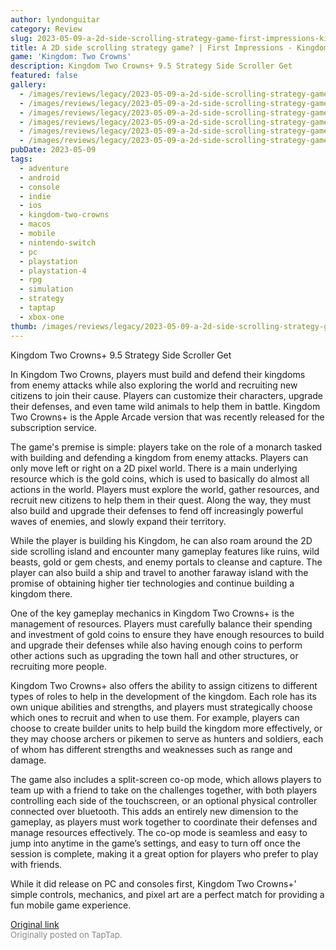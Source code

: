 ```yaml
---
author: lyndonguitar
category: Review
slug: 2023-05-09-a-2d-side-scrolling-strategy-game-first-impressions-kingdom-two-crowns
title: A 2D side scrolling strategy game? | First Impressions - Kingdom Two Crowns+
game: 'Kingdom: Two Crowns'
description: Kingdom Two Crowns+ 9.5 Strategy Side Scroller Get
featured: false
gallery:
  - /images/reviews/legacy/2023-05-09-a-2d-side-scrolling-strategy-game--first-impressions---kingdom-two-crowns-0.avif
  - /images/reviews/legacy/2023-05-09-a-2d-side-scrolling-strategy-game--first-impressions---kingdom-two-crowns-1.avif
  - /images/reviews/legacy/2023-05-09-a-2d-side-scrolling-strategy-game--first-impressions---kingdom-two-crowns-2.avif
  - /images/reviews/legacy/2023-05-09-a-2d-side-scrolling-strategy-game--first-impressions---kingdom-two-crowns-3.avif
  - /images/reviews/legacy/2023-05-09-a-2d-side-scrolling-strategy-game--first-impressions---kingdom-two-crowns-4.avif
  - /images/reviews/legacy/2023-05-09-a-2d-side-scrolling-strategy-game--first-impressions---kingdom-two-crowns-5.avif
pubDate: 2023-05-09
tags:
  - adventure
  - android
  - console
  - indie
  - ios
  - kingdom-two-crowns
  - macos
  - mobile
  - nintendo-switch
  - pc
  - playstation
  - playstation-4
  - rpg
  - simulation
  - strategy
  - taptap
  - xbox-one
thumb: /images/reviews/legacy/2023-05-09-a-2d-side-scrolling-strategy-game--first-impressions---kingdom-two-crowns-0.avif
---
```


Kingdom Two Crowns+
9.5
Strategy
Side Scroller
Get

In Kingdom Two Crowns, players must build and defend their kingdoms from enemy attacks while also exploring the world and recruiting new citizens to join their cause. Players can customize their characters, upgrade their defenses, and even tame wild animals to help them in battle. Kingdom Two Crowns+ is the Apple Arcade version that was recently released for the subscription service.

The game's premise is simple: players take on the role of a monarch tasked with building and defending a kingdom from enemy attacks. Players can only move left or right on a 2D pixel world. There is a main underlying resource which is the gold coins, which is used to basically do almost all actions in the world. Players must explore the world, gather resources, and recruit new citizens to help them in their quest. Along the way, they must also build and upgrade their defenses to fend off increasingly powerful waves of enemies, and slowly expand their territory.

While the player is building his Kingdom, he can also roam around the 2D side scrolling island and encounter many gameplay features like ruins, wild beasts, gold or gem chests, and enemy portals to cleanse and capture. The player can also build a ship and travel to another faraway island with the promise of obtaining higher tier technologies and continue building a kingdom there.

One of the key gameplay mechanics in Kingdom Two Crowns+ is the management of resources. Players must carefully balance their spending and investment of gold coins to ensure they have enough resources to build and upgrade their defenses while also having enough coins to perform other actions such as upgrading the town hall and other structures, or recruiting more people.

Kingdom Two Crowns+ also offers the ability to assign citizens to different types of roles to help in the development of the kingdom. Each role has its own unique abilities and strengths, and players must strategically choose which ones to recruit and when to use them. For example, players can choose to create builder units to help build the kingdom more effectively, or they may choose archers or pikemen to serve as hunters and soldiers, each of whom has different strengths and weaknesses such as range and damage.

The game also includes a split-screen co-op mode, which allows players to team up with a friend to take on the challenges together, with both players controlling each side of the touchscreen, or an optional physical controller connected over bluetooth. This adds an entirely new dimension to the gameplay, as players must work together to coordinate their defenses and manage resources effectively. The co-op mode is seamless and easy to jump into anytime in the game’s settings, and easy to turn off once the session is complete, making it a great option for players who prefer to play with friends.

While it did release on PC and consoles first, Kingdom Two Crowns+' simple controls, mechanics, and pixel art are a perfect match for providing a fun mobile game experience.

[Original link](https://www.taptap.io/post/5384953)<br><span style="font-size: 0.95em; color: #888;">Originally posted on TapTap.</span>